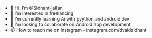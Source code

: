 - 👋 Hi, I’m @Sidhant-jallan
- 👀 I’m interested in freelancing
- 🌱 I’m currently learning Ai with pyython and android dev
- 💞️ I’m looking to collaborate on Android app development
- 📫 How to reach me on instagram - instagram.com/dvaidsidhant

<!---
Sidhant-jallan/Sidhant-jallan is a ✨ special ✨ repository because its `README.md` (this file) appears on your GitHub profile.
You can click the Preview link to take a look at your changes.
--->
